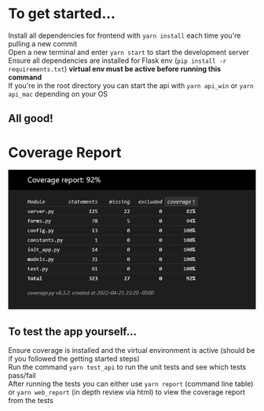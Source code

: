 # To get started...
Install all dependencies for frontend with `yarn install` each time you're pulling a new commit<br/>
Open a new terminal and enter `yarn start` to start the development server <br/>
Ensure all dependencies are installed for Flask env (`pip install -r requirements.txt`) **virtual env must be active before running this command**<br/>
If you're in the root directory you can start the api with `yarn api_win` or `yarn api_mac` depending on your OS<br/>
## All good!


# Coverage Report
<img src="./Coverage_Report.png"/>

## To test the app yourself...
Ensure coverage is installed and the virtual environment is active (should be if you followed the getting started steps)<br/>
Run the command `yarn test_api` to run the unit tests and see which tests pass/fail<br/>
After running the tests you can either use `yarn report` (command line table) or `yarn web_report` (in depth review via html) to view the coverage report from the tests

